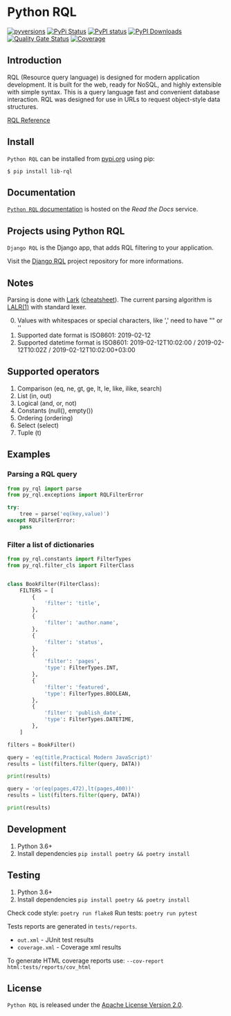 # Python RQL


[![pyversions](https://img.shields.io/pypi/pyversions/lib-rql.svg)](https://pypi.org/project/lib-rql/)
[![PyPi Status](https://img.shields.io/pypi/v/lib-rql.svg)](https://pypi.org/project/lib-rql/)
[![PyPI status](https://img.shields.io/pypi/status/lib-rql.svg)](https://pypi.org/project/lib-rql/)
[![PyPI Downloads](https://img.shields.io/pypi/dm/lib-rql)](https://pypi.org/project/lib-rql/)
[![Quality Gate Status](https://sonarcloud.io/api/project_badges/measure?project=lib-rql&metric=alert_status)](https://sonarcloud.io/summary/new_code?id=lib-rql)
[![Coverage](https://sonarcloud.io/api/project_badges/measure?project=lib-rql&metric=coverage)](https://sonarcloud.io/summary/new_code?id=lib-rql)



## Introduction

RQL (Resource query language) is designed for modern application development. It is built for the web, ready for NoSQL, and highly extensible with simple syntax.
This is a query language fast and convenient database interaction. RQL was designed for use in URLs to request object-style data structures.

[RQL Reference](https://connect.cloudblue.com/community/api/rql/)

## Install

`Python RQL` can be installed from [pypi.org](https://pypi.org/project/lib-rql/) using pip:

```
$ pip install lib-rql
```

## Documentation

[`Python RQL` documentation](https://lib-rql.readthedocs.io/en/latest/) is hosted on the _Read the Docs_ service.


## Projects using Python RQL

`Django RQL` is the Django app, that adds RQL filtering to your application.

Visit the [Django RQL](https://github.com/cloudblue/django-rql) project repository for more informations.


## Notes

Parsing is done with [Lark](https://github.com/lark-parser/lark) ([cheatsheet](https://lark-parser.readthedocs.io/en/latest/lark_cheatsheet.pdf)).
The current parsing algorithm is [LALR(1)](https://www.wikiwand.com/en/LALR_parser) with standard lexer.

0. Values with whitespaces or special characters, like ',' need to have "" or ''
1. Supported date format is ISO8601: 2019-02-12
2. Supported datetime format is ISO8601: 2019-02-12T10:02:00 / 2019-02-12T10:02Z / 2019-02-12T10:02:00+03:00


## Supported operators

1. Comparison (eq, ne, gt, ge, lt, le, like, ilike, search)
2. List (in, out)
3. Logical (and, or, not)
4. Constants (null(), empty())
5. Ordering (ordering)
6. Select (select)
7. Tuple (t)


## Examples

### Parsing a RQL query


```python
from py_rql import parse
from py_rql.exceptions import RQLFilterError

try:
    tree = parse('eq(key,value)')
except RQLFilterError:
    pass
```


### Filter a list of dictionaries

```python
from py_rql.constants import FilterTypes
from py_rql.filter_cls import FilterClass


class BookFilter(FilterClass):
    FILTERS = [
        {
            'filter': 'title',
        },
        {
            'filter': 'author.name',
        },
        {
            'filter': 'status',
        },
        {
            'filter': 'pages',
            'type': FilterTypes.INT,
        },
        {
            'filter': 'featured',
            'type': FilterTypes.BOOLEAN,
        },
        {
            'filter': 'publish_date',
            'type': FilterTypes.DATETIME,
        },
    ]

filters = BookFilter()

query = 'eq(title,Practical Modern JavaScript)'
results = list(filters.filter(query, DATA))

print(results)

query = 'or(eq(pages,472),lt(pages,400))'
results = list(filters.filter(query, DATA))

print(results)
```


## Development


1. Python 3.6+
0. Install dependencies `pip install poetry && poetry install`

## Testing

1. Python 3.6+
0. Install dependencies `pip install poetry && poetry install`

Check code style: `poetry run flake8`
Run tests: `poetry run pytest`

Tests reports are generated in `tests/reports`.
* `out.xml` - JUnit test results
* `coverage.xml` - Coverage xml results

To generate HTML coverage reports use:
`--cov-report html:tests/reports/cov_html`

## License

`Python RQL` is released under the [Apache License Version 2.0](https://www.apache.org/licenses/LICENSE-2.0).
